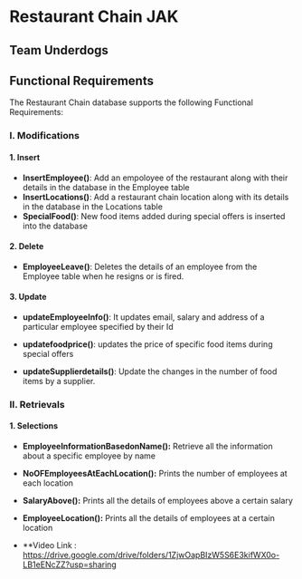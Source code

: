 # Restaurant Chain JAK
## Team Underdogs

## Functional Requirements

The Restaurant Chain database supports the following Functional Requirements:

### I. Modifications

#### 1. Insert

- **InsertEmployee()**: Add an empoloyee of the restaurant along with their details in the database in the Employee table
- **InsertLocations()**: Add a restaurant chain location along with its details in the database in the Locations table
- **SpecialFood()**: New food items added during special offers is inserted into the database

#### 2. Delete

- **EmployeeLeave()**: Deletes the details of an employee from the Employee table when he resigns or is fired.

#### 3. Update

- **updateEmployeeInfo()**: It updates email, salary and address of a particular employee specified by their Id

- **updatefoodprice()**: updates the price of specific food items during special offers

- **updateSupplierdetails()**: Update the changes in the number of food items by a supplier.

### II. Retrievals

#### 1. Selections

- **EmployeeInformationBasedonName():** Retrieve all the information about a specific employee by name

- **NoOFEmployeesAtEachLocation():** Prints the number of employees at each location

- **SalaryAbove():** Prints all the details of employees above a certain salary

- **EmployeeLocation():** Prints all the details of employees at a certain location

- **Video Link : https://drive.google.com/drive/folders/1ZjwOapBIzW5S6E3kifWX0o-LB1eENcZZ?usp=sharing

